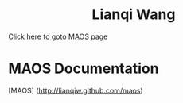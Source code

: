 <h1><center>Lianqi Wang</center></h1>

<a href="maos">Click here to goto MAOS page</a>
# MAOS Documentation
[MAOS] (http://lianqiw.github.com/maos)
